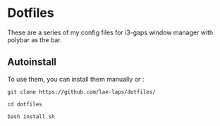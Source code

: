 # Dotfiles
These are a series of my config files for i3-gaps window manager with polybar as the bar.

## Autoinstall

To use them, you can install them manually or :

`git clone https://github.com/lae-laps/dotfiles/`

`cd dotfiles`

`bash install.sh`
